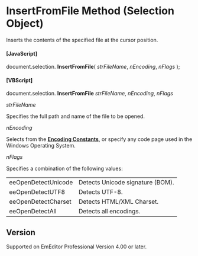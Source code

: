 # InsertFromFile Method (Selection Object)

Inserts the contents of the specified file at the cursor position.

#### \[JavaScript\]

document.selection. **InsertFromFile**( _strFileName_, _nEncoding_, _nFlags_ );

#### \[VBScript\]

document.selection. **InsertFromFile** _strFileName_, _nEncoding_, _nFlags_

_strFileName_

Specifies the full path and name of the file to be opened.

_nEncoding_

Selects from the **[Encoding Constants](../const/const_encoding)**,
or specify any code page used in the Windows Operating System.

_nFlags_

Specifies a combination of the following values:

|     |     |
| --- | --- |
| eeOpenDetectUnicode | Detects Unicode signature (BOM). |
| eeOpenDetectUTF8 | Detects UTF-8. |
| eeOpenDetectCharset | Detects HTML/XML Charset. |
| eeOpenDetectAll | Detects all encodings. |

## Version

Supported on EmEditor Professional Version 4.00 or later.